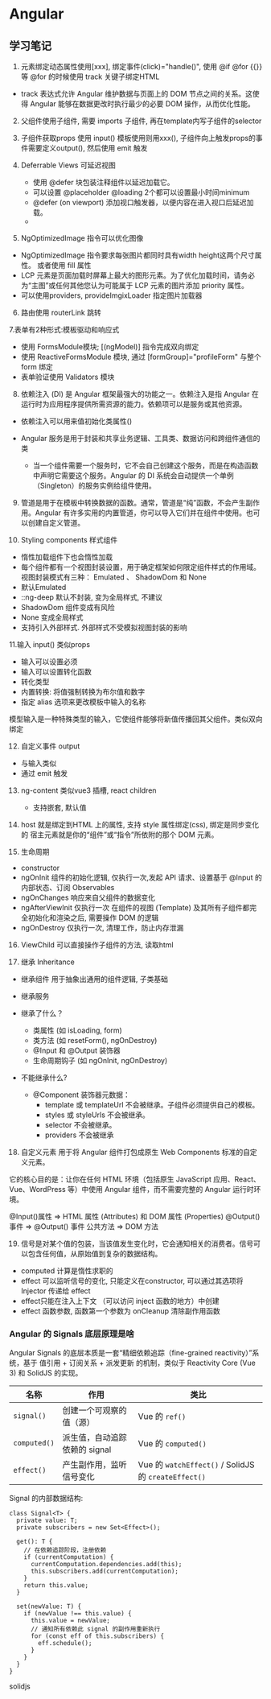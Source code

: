 # Angular

## 学习笔记



1. 元素绑定动态属性使用[xxx], 绑定事件(click)="handle()", 使用 @if @for {{}} 等 @for 的时候使用 track 关键子绑定HTML
  - track 表达式允许 Angular 维护数据与页面上的 DOM 节点之间的关系。这使得 Angular 能够在数据更改时执行最少的必要 DOM 操作，从而优化性能。
2. 父组件使用子组件, 需要 imports 子组件, 再在template内写子组件的selector
3. 子组件获取props 使用 input() 模板使用则用xxx(), 子组件向上触发props的事件需要定义output(), 然后使用 emit 触发
4. Deferrable Views  可延迟视图
   - 使用 @defer 块包装注释组件以延迟加载它。
   - 可以设置 @placeholder @loading 2个都可以设置最小时间minimum
   - @defer (on viewport) 添加视口触发器，以便内容在进入视口后延迟加载。
   - 

5. NgOptimizedImage 指令可以优化图像
  - NgOptimizedImage 指令要求每张图片都同时具有width height这两个尺寸属性。 或者使用 fill 属性
  - LCP 元素是页面加载时屏幕上最大的图形元素。为了优化加载时间，请务必为“主图”或任何其他您认为可能属于 LCP 元素的图片添加 priority 属性。
  - 可以使用providers, provideImgixLoader 指定图片加载器

6. 路由使用 routerLink 跳转

7.表单有2种形式:模板驱动和响应式
  -  使用 FormsModule模块; [(ngModel)] 指令完成双向绑定
  -  使用 ReactiveFormsModule 模块, 通过 [formGroup]="profileForm"  与整个form 绑定
  -  表单验证使用 Validators 模块

8. 依赖注入 (DI) 是 Angular 框架最强大的功能之一。依赖注入是指 Angular 在运行时为应用程序提供所需资源的能力。依赖项可以是服务或其他资源。
  - 依赖注入可以用来值初始化类属性()

- Angular 服务是用于封装和共享业务逻辑、工具类、数据访问和跨组件通信的类
  - 当一个组件需要一个服务时，它不会自己创建这个服务，而是在构造函数中声明它需要这个服务。Angular 的 DI 系统会自动提供一个单例（Singleton）的服务实例给组件使用。



9. 管道是用于在模板中转换数据的函数。通常，管道是“纯”函数，不会产生副作用。Angular 有许多实用的内置管道，你可以导入它们并在组件中使用。也可以创建自定义管道。


10. Styling components  样式组件
   - 惰性加载组件下也会惰性加载
   - 每个组件都有一个视图封装设置，用于确定框架如何限定组件样式的作用域。视图封装模式有三种： Emulated 、 ShadowDom 和 None
   -  默认Emulated
   - ::ng-deep  默认不封装, 变为全局样式, 不建议
   - ShadowDom 组件变成有风险
   - None 变成全局样式
   -  支持引入外部样式. 外部样式不受模拟视图封装的影响

11.输入 input() 类似props
  -  输入可以设置必须
  -  输入可以设置转化函数
  -  转化类型
  -  内置转换: 将值强制转换为布尔值和数字
  -  指定 alias 选项来更改模板中输入的名称

模型输入是一种特殊类型的输入，它使组件能够将新值传播回其父组件。类似双向绑定

12. 自定义事件 output 
  - 与输入类似
  - 通过 emit 触发
  
13. ng-content 类似vue3 插槽, react children
    - 支持嵌套, 默认值
    
14. host 就是绑定到HTML 上的属性, 支持 style 属性绑定(css), 绑定是同步变化的
  宿主元素就是你的“组件”或“指令”所依附的那个 DOM 元素。

15. 生命周期
  - constructor
  - ngOnInit 组件的初始化逻辑, 仅执行一次,发起 API 请求、设置基于 @Input 的内部状态、订阅 Observables
  - ngOnChanges 响应来自父组件的数据变化
  - ngAfterViewInit 仅执行一次 在组件的视图 (Template) 及其所有子组件都完全初始化和渲染之后, 需要操作 DOM 的逻辑
  - ngOnDestroy   仅执行一次, 清理工作，防止内存泄漏

16. ViewChild 可以直接操作子组件的方法, 读取html


17. 继承 Inheritance
  - 继承组件  用于抽象出通用的组件逻辑, 子类基础
  - 继承服务

- 继承了什么？
  - 类属性 (如 isLoading, form)
  - 类方法 (如 resetForm(), ngOnDestroy)
  - @Input 和 @Output 装饰器
  - 生命周期钩子 (如 ngOnInit, ngOnDestroy)

- 不能继承什么?
  - @Component 装饰器元数据：
    - template 或 templateUrl 不会被继承。子组件必须提供自己的模板。
    - styles 或 styleUrls 不会被继承。
    - selector 不会被继承。
    - providers 不会被继承


18. 自定义元素
  用于将 Angular 组件打包成原生 Web Components 标准的自定义元素。
  
  它的核心目的是：让你在任何 HTML 环境（包括原生 JavaScript 应用、React、Vue、WordPress 等）中使用 Angular 组件，而不需要完整的 Angular 运行时环境。

  @Input()属性  => 	HTML 属性 (Attributes) 和 DOM 属性 (Properties)
  @Output() 事件 => @Output() 事件
  公共方法 => DOM 方法

19. 信号是对某个值的包装，当该值发生变化时，它会通知相关的消费者。信号可以包含任何值，从原始值到复杂的数据结构。

  - computed 计算是惰性求职的
  - effect 可以监听信号的变化, 只能定义在constructor, 可以通过其选项将 Injector 传递给 effect
  - effect只能在注入上下文 （可以访问 inject 函数的地方）中创建 
  - effect 函数参数, 函数第一个参数为 onCleanup 清除副作用函数



### Angular 的 Signals 底层原理是啥

Angular Signals 的底层本质是一套“精细依赖追踪（fine-grained reactivity）”系统，基于 值引用 + 订阅关系 + 派发更新 的机制，类似于 Reactivity Core (Vue 3) 和 SolidJS 的实现。


| 名称           | 作用                 | 类比                                                 |
| ------------ | ------------------ | -------------------------------------------------- |
| `signal()`   | 创建一个可观察的值（源）       | Vue 的 `ref()`                                      |
| `computed()` | 派生值，自动追踪依赖的 signal | Vue 的 `computed()`                                 |
| `effect()`   | 产生副作用，监听信号变化       | Vue 的 `watchEffect()` / SolidJS 的 `createEffect()` |


Signal 的内部数据结构:
```
class Signal<T> {
  private value: T;
  private subscribers = new Set<Effect>();

  get(): T {
    // 在依赖追踪阶段，注册依赖
    if (currentComputation) {
      currentComputation.dependencies.add(this);
      this.subscribers.add(currentComputation);
    }
    return this.value;
  }

  set(newValue: T) {
    if (newValue !== this.value) {
      this.value = newValue;
      // 通知所有依赖此 signal 的副作用重新执行
      for (const eff of this.subscribers) {
        eff.schedule();
      }
    }
  }
}

```

solidjs





